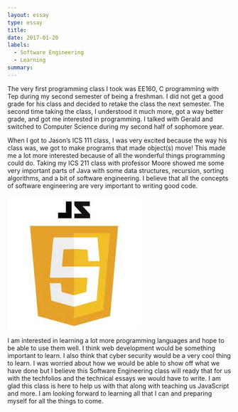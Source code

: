 ```yaml
---
layout: essay
type: essay
title: 
date: 2017-01-20
labels:
  - Software Engineering
  - Learning
summary: 
---
```


The very first programming class I took was EE160, C programming with Tep during my second semester of being a freshman. I did not get a good grade for his class and decided to retake the class the next semester. The second time taking the class, I understood it much more, got a way better grade, and got me interested in programming. I talked with Gerald and switched to Computer Science during my second half of sophomore year.

When I got to Jason’s ICS 111 class, I was very excited because the way his class was, we got to make programs that made object(s) move! This made me a lot more interested because of all the wonderful things programming could do. Taking my ICS 211 class with professor Moore showed me some very important parts of Java with some data structures, recursion, sorting algorithms, and a bit of software engineering. I believe that all the concepts of software engineering are very important to writing good code.

 <img class="ui medium left rounded floated image" src="../images/jslogo.jpg">

I am interested in learning a lot more programming languages and hope to be able to use them well. I think web development would be something important to learn. I also think that cyber security would be a very cool thing to learn. I was worried about how we would be able to show off what we have done but I believe this Software Engineering class will ready that for us with the techfolios and the technical essays we would have to write. I am glad this class is here to help us with that along with teaching us JavaScript and more. I am looking forward to learning all that I can and preparing myself for all the things to come.
